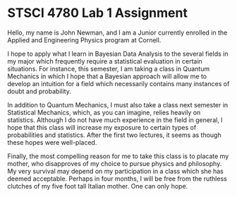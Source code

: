 # STSCI 4780 Lab 1 Assignment

Hello, my name is John Newman, and I am a Junior currently enrolled in the Applied and Engineering Physics program at Cornell.

I hope to apply what I learn in Bayesian Data Analysis to the several fields in my major which frequently require a statistical evaluation in certain situations. For instance, this semester, I am taking a class in Quantum Mechanics in which I hope that a Bayesian approach will allow me to develop an intuition for a field which necessarily contains many instances of doubt and probability.

In addition to Quantum Mechanics, I must also take a class next semester in Statistical Mechanics, which, as you can imagine, relies heavily on statistics. Although I do not have much experience in the field in general, I hope that this class will increase my exposure to certain types of probabilities and statistics. After the first two lectures, it seems as though these hopes were well-placed.

Finally, the most compelling reason for me to take this class is to placate my mother, who disapproves of my choice to pursue physics and philosophy. My very survival may depend on my participation in a class which she has deemed acceptable. Perhaps in four months, I will be free from the ruthless clutches of my five foot tall Italian mother. One can only hope.
